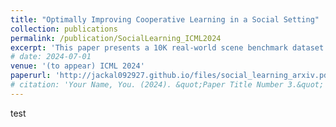 ```yaml
---
title: "Optimally Improving Cooperative Learning in a Social Setting"
collection: publications
permalink: /publication/SocialLearning_ICML2024
excerpt: 'This paper presents a 10K real-world scene benchmark dataset for 3D vision.'
# date: 2024-07-01
venue: '(to appear) ICML 2024'
paperurl: 'http://jackal092927.github.io/files/social_learning_arxiv.pdf'
# citation: 'Your Name, You. (2024). &quot;Paper Title Number 3.&quot; <i>GitHub Journal of Bugs</i>. 1(3).'
---
```

test
<!-- This paper generalizes the persistence algorithm to compute decompositions of multi-parameter persistence modules.  -->